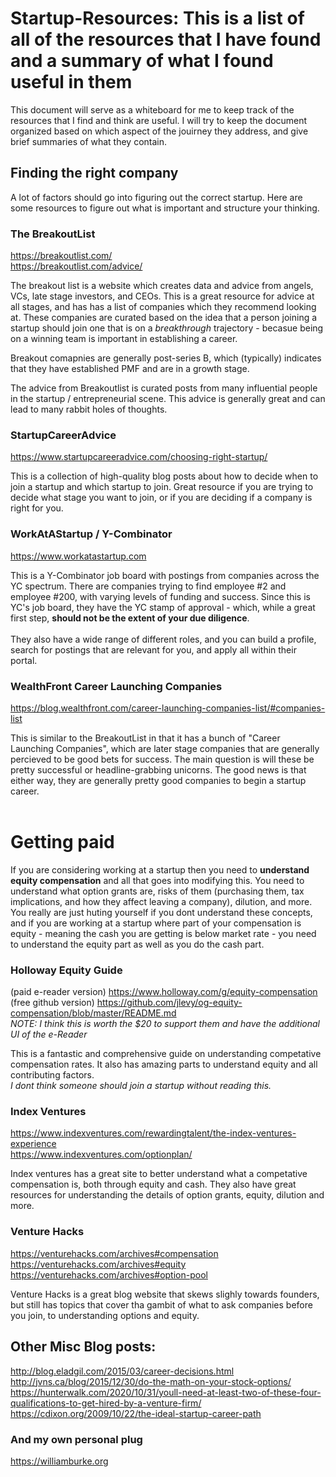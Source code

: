 # Startup-Resources: This is a list of all of the resources that I have found and a summary of what I found useful in them

This document will serve as a whiteboard for me to keep track of the resources that I find and think are useful. 
I will try to keep the document organized based on which aspect of the jouirney they address, and give brief summaries of what they contain.

## Finding the right company
A lot of factors should go into figuring out the correct startup. Here are some resources to figure out what is important and structure your thinking.

### The BreakoutList
https://breakoutlist.com/ <br>
https://breakoutlist.com/advice/ <br>

The breakout list is a website which creates data and advice from angels, VCs, late stage investors, and CEOs. 
This is a great resource for advice at all stages, and has has a list of companies which they recommend looking at. 
These companies are curated based on the idea that a person joining a startup should join one that is on a *breakthrough* trajectory - becasue being on a winning team is 
important in establishing a career.

Breakout comapnies are generally post-series B, which (typically) indicates that they have established PMF and are in a growth stage.<br>

The advice from Breakoutlist is curated posts from many influential people in the startup / entrepreneurial scene. 
This advice is generally great and can lead to many rabbit holes of thoughts. 

### StartupCareerAdvice
https://www.startupcareeradvice.com/choosing-right-startup/ <br>

This is a collection of high-quality blog posts about how to decide when to join a startup and which startup to join. Great resource if you are trying to decide what stage you want to join, or if you are deciding if a company is right for you.

### WorkAtAStartup / Y-Combinator
https://www.workatastartup.com <br>

This is a Y-Combinator job board with postings from companies across the YC spectrum. There are companies trying to find employee #2 and employee #200, with varying levels of funding and success. Since this is YC's job board, they have the YC stamp of approval - which, while a great first step, **should not be the extent of your due diligence**.
<br><br>
They also have a wide range of different roles, and you can build a profile, search for postings that are relevant for you, and apply all within their portal.

### WealthFront Career Launching Companies
https://blog.wealthfront.com/career-launching-companies-list/#companies-list <br>

This is similar to the BreakoutList in that it has a bunch of "Career Launching Companies", which are later stage companies that are generally percieved to be good bets for success. The main question is will these be pretty successful or headline-grabbing unicorns. The good news is that either way, they are generally pretty good companies to begin a  startup career.
<br><br>

# Getting paid
If you are considering working at a startup then you need to **understand equity compensation** and all that goes into modifying this. You need to understand what option grants are, risks of them (purchasing them, tax implications, and how they affect leaving a company), dilution, and more. You really are just huting yourself if you dont understand these concepts, and if you are working at a startup where part of your compensation is equity - meaning the cash you are getting is below market rate - you need to understand the equity part as well as you do the cash part.

### Holloway Equity Guide
(paid e-reader version) https://www.holloway.com/g/equity-compensation <br>
(free github version)  https://github.com/jlevy/og-equity-compensation/blob/master/README.md <br>
*NOTE: I think this is worth the $20 to support them and have the additional UI of the e-Reader* <br>

This is a fantastic and comprehensive guide on understanding competative compensation rates. It also has amazing parts to understand equity and all contributing factors. <br>
*I dont think someone should join a startup without reading this.*

### Index Ventures
https://www.indexventures.com/rewardingtalent/the-index-ventures-experience <br>
https://www.indexventures.com/optionplan/ <br>

Index ventures has a great site to better understand what a competative compensation is, both through equity and cash. They also have great resources for understanding the details of option grants, equity, dilution and more.

### Venture Hacks
https://venturehacks.com/archives#compensation <br>
https://venturehacks.com/archives#equity <br>
https://venturehacks.com/archives#option-pool <br>

Venture Hacks is a great blog website that skews slighly towards founders, but still has topics that cover tha gambit of what to ask companies before you join, to understanding options and equity.

## Other Misc Blog posts:
http://blog.eladgil.com/2015/03/career-decisions.html <br>
http://jvns.ca/blog/2015/12/30/do-the-math-on-your-stock-options/ <br>
https://hunterwalk.com/2020/10/31/youll-need-at-least-two-of-these-four-qualifications-to-get-hired-by-a-venture-firm/ <br>
https://cdixon.org/2009/10/22/the-ideal-startup-career-path <br>

### And my own personal plug
https://williamburke.org
